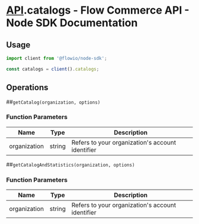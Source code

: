 # [API](README.md).catalogs - Flow Commerce API - Node SDK Documentation



## Usage

```JavaScript
import client from '@flowio/node-sdk';

const catalogs = client().catalogs;
```

## Operations

##`getCatalog(organization, options)`

### Function Parameters

| Name  | Type | Description |
| ---- | ---- | ---- |
| organization | string | Refers to your organization&#x27;s account identifier |


##`getCatalogAndStatistics(organization, options)`

### Function Parameters

| Name  | Type | Description |
| ---- | ---- | ---- |
| organization | string | Refers to your organization&#x27;s account identifier |



